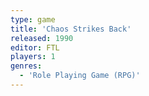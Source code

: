 ```yaml
---
type: game
title: 'Chaos Strikes Back'
released: 1990
editor: FTL
players: 1
genres:
  - 'Role Playing Game (RPG)'
---
```

